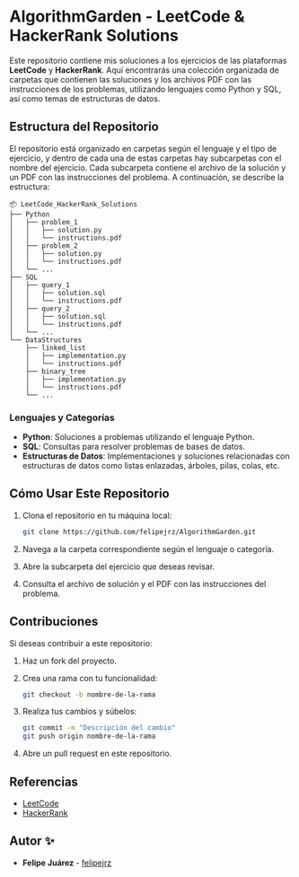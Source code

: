 # AlgorithmGarden - LeetCode & HackerRank Solutions

Este repositorio contiene mis soluciones a los ejercicios de las plataformas **LeetCode** y **HackerRank**. Aquí encontrarás una colección organizada de carpetas que contienen las soluciones y los archivos PDF con las instrucciones de los problemas, utilizando lenguajes como Python y SQL, así como temas de estructuras de datos.

## Estructura del Repositorio

El repositorio está organizado en carpetas según el lenguaje y el tipo de ejercicio, y dentro de cada una de estas carpetas hay subcarpetas con el nombre del ejercicio. Cada subcarpeta contiene el archivo de la solución y un PDF con las instrucciones del problema. A continuación, se describe la estructura:

```
📦 LeetCode_HackerRank_Solutions
├── Python
│   ├── problem_1
│   │   ├── solution.py
│   │   └── instructions.pdf
│   ├── problem_2
│   │   ├── solution.py
│   │   └── instructions.pdf
│   └── ...
├── SQL
│   ├── query_1
│   │   ├── solution.sql
│   │   └── instructions.pdf
│   ├── query_2
│   │   ├── solution.sql
│   │   └── instructions.pdf
│   └── ...
└── DataStructures
    ├── linked_list
    │   ├── implementation.py
    │   └── instructions.pdf
    ├── binary_tree
    │   ├── implementation.py
    │   └── instructions.pdf
    └── ...
```

### Lenguajes y Categorías

- **Python**: Soluciones a problemas utilizando el lenguaje Python.
- **SQL**: Consultas para resolver problemas de bases de datos.
- **Estructuras de Datos**: Implementaciones y soluciones relacionadas con estructuras de datos como listas enlazadas, árboles, pilas, colas, etc.

## Cómo Usar Este Repositorio

1. Clona el repositorio en tu máquina local:

   ```bash
   git clone https://github.com/felipejrz/AlgorithmGarden.git
   ```

2. Navega a la carpeta correspondiente según el lenguaje o categoría.

3. Abre la subcarpeta del ejercicio que deseas revisar.

4. Consulta el archivo de solución y el PDF con las instrucciones del problema.

## Contribuciones

Si deseas contribuir a este repositorio:

1. Haz un fork del proyecto.
2. Crea una rama con tu funcionalidad:

   ```bash
   git checkout -b nombre-de-la-rama
   ```

3. Realiza tus cambios y súbelos:

   ```bash
   git commit -m "Descripción del cambio"
   git push origin nombre-de-la-rama
   ```

4. Abre un pull request en este repositorio.

## Referencias

- [LeetCode](https://leetcode.com/)
- [HackerRank](https://www.hackerrank.com/)

## Autor ✨

- **Felipe Juárez** - [felipejrz](https://github.com/felipejrz)
